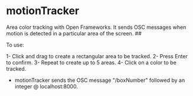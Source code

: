 # motionTracker #

Area color tracking with Open Frameworks. It sends OSC messages when motion is detected in a particular area of the screen. ##

To use:

1- Click and drag to create a rectangular area to be tracked.
2- Press Enter to confirm.
3- Repeat to create up to 5 areas.
4- Click on a color to be tracked.

- motionTracker sends the OSC message "/boxNumber" followed by an integer @ localhost:8000.

